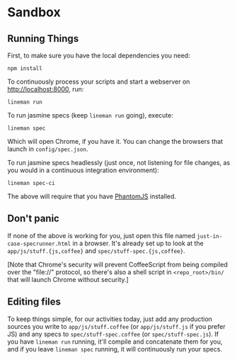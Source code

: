 # Sandbox

## Running Things

First, to make sure you have the local dependencies you need:

    npm install

To continuously process your scripts and start a webserver on [http://localhost:8000](http://localhost:8000), run:

    lineman run

To run jasmine specs (keep `lineman run` going), execute:

    lineman spec

Which will open Chrome, if you have it. You can change the browsers that launch in `config/spec.json`.

To run jasmine specs headlessly (just once, not listening for file changes, as you would in a continuous integration environment):

    lineman spec-ci

The above will require that you have [PhantomJS](http://phantomjs.org) installed.

## Don't panic

If none of the above is working for you, just open this file named `just-in-case-specrunner.html` in a browser. It's already set up to look at the `app/js/stuff.{js,coffee}` and `spec/stuff-spec.{js,coffee}`.

[Note that Chrome's security will prevent CoffeeScript from being compiled over the "file://" protocol, so there's also a shell script in `<repo_root>/bin/` that will launch Chrome without security.]

## Editing files

To keep things simple, for our activities today, just add any production sources you write to `app/js/stuff.coffee` (or `app/js/stuff.js` if you prefer JS) and any specs to `spec/stuff-spec.coffee` (or `spec/stuff-spec.js`). If you have `lineman run` running, it'll compile and concatenate them for you, and if you leave `lineman spec` running, it will continuously run your specs.




